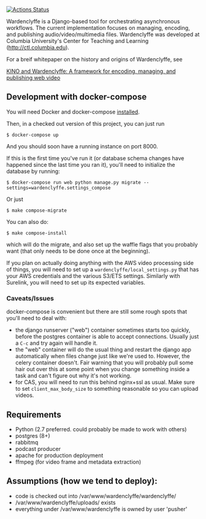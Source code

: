 [![Actions Status](https://github.com/ccnmtl/wardenclyffe/workflows/build-and-test/badge.svg)](https://github.com/ccnmtl/wardenclyffe/actions)


Wardenclyffe is a Django-based tool for orchestrating asynchronous
workflows. The current implementation focuses on managing, encoding,
and publishing audio/video/multimedia files. Wardenclyffe was developed
at Columbia University's Center for Teaching and Learning
(http://ctl.columbia.edu).

For a breif whitepaper on the history and origins of Wardenclyffe, see

[KINO and Wardenclyffe: A framework for encoding, managing, and publishing web video](https://docs.google.com/document/d/1Wux_2tpNgjt9wA7I-ZoVNdA6Eoxof3d3r7e3bx8WOlM/edit?usp=sharing)

## Development with docker-compose

You will need Docker and docker-compose
[installed](https://docs.docker.com/compose/install/).

Then, in a checked out version of this project, you can just run

    $ docker-compose up

And you should soon have a running instance on port 8000.

If this is the first time you've run it (or database schema changes
have happened since the last time you ran it), you'll need to
initialize the database by running:

    $ docker-compose run web python manage.py migrate --settings=wardenclyffe.settings_compose

Or just

    $ make compose-migrate

You can also do:

    $ make compose-install

which will do the migrate, and also set up the waffle flags that you
probably want (that only needs to be done once at the beginning).

If you plan on actually doing anything with the AWS video processing
side of things, you will need to set up a
`wardenclyffe/local_settings.py` that has your AWS credentials and the
various S3/ETS settings. Similarly with Surelink, you will need to set
up its expected variables.

### Caveats/Issues

docker-compose is convenient but there are still some rough spots that
you'll need to deal with:

* the django runserver ("web") container sometimes starts too quickly, before
  the postgres container is able to accept connections. Usually just a
  `C-c` and try again will handle it.
* the "web" container will do the usual thing and restart the django
  app automatically when files change just like we're used
  to. However, the celery container doesn't. Fair warning that you
  will probably pull some hair out over this at some point when you
  change something inside a task and can't figure out why it's not
  working.
* for CAS, you will need to run this behind nginx+ssl as usual. Make
  sure to set `client_max_body_size` to something reasonable so you
  can upload videos.

## Requirements

* Python (2.7 preferred. could probably be made to work with others)
* postgres (8+)
* rabbitmq
* podcast producer
* apache for production deployment
* ffmpeg (for video frame and metadata extraction)

## Assumptions (how we tend to deploy): ##

* code is checked out into /var/www/wardenclyffe/wardenclyffe/
* /var/www/wardenclyffe/uploads/ exists
* everything under /var/www/wardenclyffe is owned by user 'pusher'

